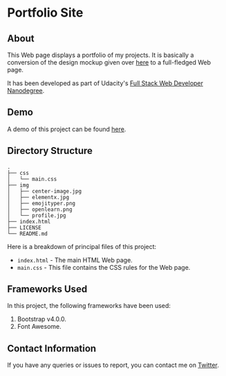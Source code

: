 # Portfolio Site
## About
This Web page displays a portfolio of my projects. It is basically a conversion of the design mockup given over [here](https://d17h27t6h515a5.cloudfront.net/topher/2017/November/5a136147_design-mockup-portfolio/design-mockup-portfolio.pdf) to a full-fledged Web page. 

It has been developed as part of Udacity's [Full Stack Web Developer Nanodegree](https://in.udacity.com/course/full-stack-web-developer-nanodegree--nd004).

## Demo
A demo of this project can be found [here](https://sdey96.github.io/udacity-portfolio-site/).

## Directory Structure
```
.
├── css
│   └── main.css
├── img
│   ├── center-image.jpg
│   ├── elementx.jpg
│   ├── emojityper.png
│   ├── openlearn.png
│   └── profile.jpg
├── index.html
├── LICENSE
└── README.md
```

Here is a breakdown of principal files of this project:

  - `index.html` - The main HTML Web page.
  - `main.css` - This file contains the CSS rules for the Web page.

## Frameworks Used
In this project, the following frameworks have been used:
   1. Bootstrap v4.0.0.
   2. Font Awesome.

## Contact Information
If you have any queries or issues to report, you can contact me on [Twitter](https://twitter.com/SDey_96).
